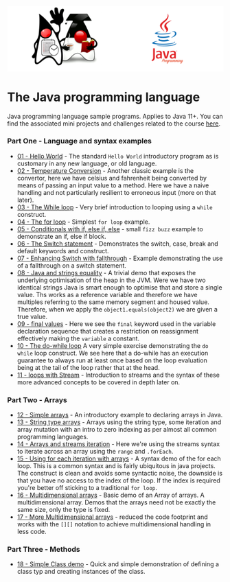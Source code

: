 ![](/assets/javarepologo.png)

# The Java programming language

Java programming language sample programs. Applies to Java 11+. You can find the associated mini projects and challenges related to the course [here](/src/com/irisida/lang/projects/readme.md).
### Part One - Language and syntax examples

- [01 - Hello World](/src/com/irisida/lang/basics/helloworld/HelloWorld.java) - The standard `Hello World` introductory program as is customary in any new language, or old language.
- [02 - Temperature Conversion](/src/com/irisida/lang/basics/tempconvert/TempConvert.java) - Another classic example is the convertor, here we have celsius and fahrenheit being converted by means of passing an input value to a method. Here we have a naive handling and not particularly resilient to erroneous input (more on that later).
- [03 - The While loop](/src/com/irisida/lang/basics/whileloop/WhileLoop.java) - Very brief introduction to looping using a `while` construct.
- [04 - The for loop](/src/com/irisida/lang/basics/forloop/ForLoop.java) - Simplest `for loop` example.
- [05 - Conditionals with if, else if, else](src/com/irisida/basics/ifelse/IfElse.java) - small `fizz buzz` example to demonstrate an if, else if block.
- [06 - The Switch statement](/src/com/irisida/lang/basics/switching/SwitchStatement.java) - Demonstrates the switch, case, break and default keywords and construct.
- [07 - Enhancing Switch with fallthrough](/src/com/irisida/lang/basics/fallthrough/FallingThrough.java) - Example demonstrating the use of a fallthrough on a switch statement.
- [08 - Java and strings equality](/src/com/irisida/lang/basics/stringsequals/StringsEquals.java) - A trivial demo that exposes the underlying optimisation of the heap in the JVM. Were we have two identical strings Java is smart enough to optimise that and store a single value. Ths works as a reference variable and therefore we have multiples referring to the same memory segment and housed value. Therefore, when we apply the `object1.equals(object2)` we are given a true value.
- [09 - final values](/src/com/irisida/lang/basics/finalvariables/FinalVariables.java) - Here we see the `final` keyword used in the variable declaration sequence that creates a restriction on reassignment effectively making the `variable` a constant.
- [10 - The do-while loop](/src/com/irisida/lang/basics/dowhile/DoWhile.java)  A very simple exercise demonstrating the `do while` loop construct. We see here that a do-while has an execution guarantee to always run at least once based on the loop evaluation being at the tail of the loop rather that at the head.
-  [11 - loops with Stream](/src/com/irisida/lang/basics/loopstream/LoopStream.java) - Introduction to streams and the syntax of these more advanced concepts to be covered in depth later on.

### Part Two - Arrays
- [12 - Simple arrays](/src/com/irisida/lang/arrays/simplearrays/SimpleArrays.java) - An introductory example to declaring arrays in Java.
- [13 - String type arrays](/src/com/irisida/lang/arrays/stringarrays/StringArrays.java) - Arrays using the string type, some iteration and array mutation with an intro to zero indexing as per almost all common programming languages.
- [14 - Arrays and streams iteration](/src/com/irisida/lang/arrays/streamarrays/StreamArrays.java) - Here we're using the streams syntax to iterate across an array using the `range` and `.forEach`.
- [15 - Using for each iteration with arrays](/src/com/irisida/lang/arrays/foreach/ForEach.java) - A syntax demo of the for each loop. This is a common syntax and is fairly ubiquitous in java projects. The construct is clean and avoids some syntactic noise, the downside is that you have no access to the index of the loop. If the index is required you're better off sticking to a traditional `for loop`.
- [16 - Multidimensional arrays](/src/com/irisida/lang/arrays/multidim/MultiDim.java) - Basic demo of an Array of arrays. A multidimensional array. Demos that the arrays need not be exactly the same size, only the type is fixed.
- [17 - More Multidimensional arrays](/src/com/irisida/lang/arrays/moremultidim/MoreMultiDim.java) - reduced the code footprint and works with the `[][]` notation to achieve multidimensional handling in less code.

### Part Three - Methods
- [18 - Simple Class demo](/src/com/irisida/lang/methods/simpleclass/SimpleClass.java) - Quick and simple demonstration of defining a class typ and creating instances of the class.